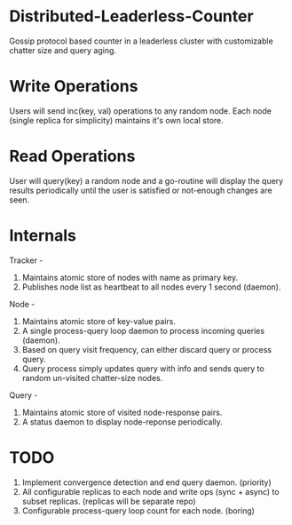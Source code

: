 # Distributed-Leaderless-Counter
Gossip protocol based counter in a leaderless cluster with customizable chatter size and query aging.

# Write Operations
Users will send inc(key, val) operations to any random node. Each node (single replica for simplicity) maintains it's own local store.

# Read Operations
User will query(key) a random node and a go-routine will display the query results periodically until the user is satisfied or not-enough changes are seen.

# Internals

Tracker -
1. Maintains atomic store of nodes with name as primary key.
2. Publishes node list as heartbeat to all nodes every 1 second (daemon).

Node - 
1. Maintains atomic store of key-value pairs.
2. A single process-query loop daemon to process incoming queries (daemon).
3. Based on query visit frequency, can either discard query or process query.
4. Query process simply updates query with info and sends query to random un-visited chatter-size nodes.

Query -
1. Maintains atomic store of visited node-response pairs.
2. A status daemon to display node-reponse periodically.

# TODO
1. Implement convergence detection and end query daemon. (priority)
2. All configurable replicas to each node and write ops (sync + async) to subset replicas. (replicas will be separate repo)
3. Configurable process-query loop count for each node. (boring)